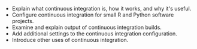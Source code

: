 -   Explain what continuous integration is, how it works, and why it's useful.
-   Configure continuous integration for small R and Python software projects.
-   Examine and explain output of continuous integration builds.
-   Add additional settings to the continuous integration configuration.
-   Introduce other uses of continuous integration.
